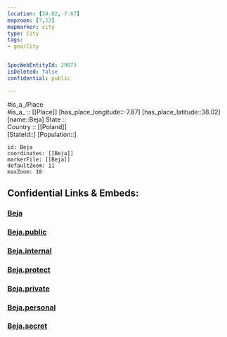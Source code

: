 ```yaml
---
location: [38.02,-7.87] 
mapzoom: [7,12] 
mapmarker: city 
type: City
tags:
- geo/City


SpocWebEntityId: 29073
isDeleted: false
confidential: public

---
```

#is_a_/Place  
#is_a_ :: [[Place]] 
[has_place_longitude::-7.87] 
[has_place_latitude::38.02] 
[name::Beja] 
State ::  
Country :: [[Poland]]  
[StateId::] 
[Population::] 



```leaflet
id: Beja
coordinates: [[Beja]] 
markerFile: [[Beja]] 
defaultZoom: 11 
maxZoom: 18
```


## Confidential Links & Embeds: 

### [Beja](/_Standards/Earth/Continent/Europe/Europe~South/Portugal/Districts~Portugal/Beja/City/Beja.md) 

### [Beja.public](/_public/Earth/Continent/Europe/Europe~South/Portugal/Districts~Portugal/Beja/City/Beja.public.md) 

### [Beja.internal](/_internal/Earth/Continent/Europe/Europe~South/Portugal/Districts~Portugal/Beja/City/Beja.internal.md) 

### [Beja.protect](/_protect/Earth/Continent/Europe/Europe~South/Portugal/Districts~Portugal/Beja/City/Beja.protect.md) 

### [Beja.private](/_private/Earth/Continent/Europe/Europe~South/Portugal/Districts~Portugal/Beja/City/Beja.private.md) 

### [Beja.personal](/_personal/Earth/Continent/Europe/Europe~South/Portugal/Districts~Portugal/Beja/City/Beja.personal.md) 

### [Beja.secret](/_secret/Earth/Continent/Europe/Europe~South/Portugal/Districts~Portugal/Beja/City/Beja.secret.md)

